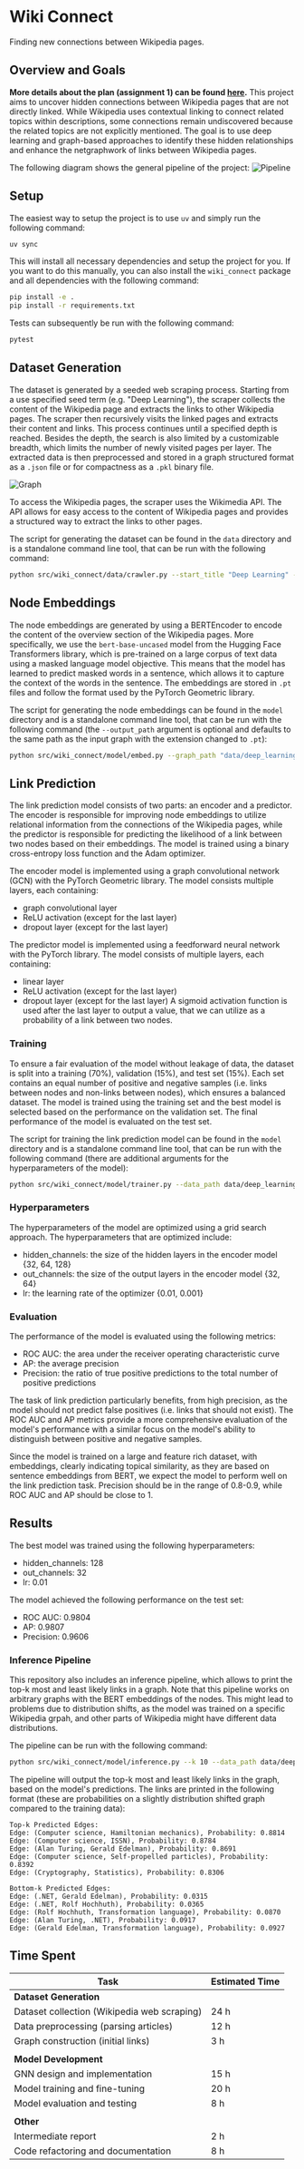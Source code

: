 # Wiki Connect
Finding new connections between Wikipedia pages.

## Overview and Goals
**More details about the plan (assignment 1) can be found [here](PLAN.md).**
This project aims to uncover hidden connections between Wikipedia pages that are not directly linked. While Wikipedia uses contextual linking to connect related topics within descriptions, some connections remain undiscovered because the related topics are not explicitly mentioned. The goal is to use deep learning and graph-based approaches to identify these hidden relationships and enhance the netgraphwork of links between Wikipedia pages. 

The following diagram shows the general pipeline of the project:
![Pipeline](doc/overview.drawio.png)

## Setup
The easiest way to setup the project is to use `uv` and simply run the following command:
```bash
uv sync
```

This will install all necessary dependencies and setup the project for you. If you want to do this manually, you can also install the `wiki_connect` package and all dependencies with the following command:
```bash
pip install -e .
pip install -r requirements.txt
```

Tests can subsequently be run with the following command:
```bash
pytest
```

## Dataset Generation
The dataset is generated by a seeded web scraping process. Starting from a use specified seed term (e.g. "Deep Learning"), the scraper collects the content of the Wikipedia page and extracts the links to other Wikipedia pages. The scraper then recursively visits the linked pages and extracts their content and links. This process continues until a specified depth is reached. Besides the depth, the search is also limited by a customizable breadth, which limits the number of newly visited pages per layer. The extracted data is then preprocessed and stored in a graph structured format as a `.json` file or for compactness as a `.pkl` binary file.

![Graph](doc/comp_sci_wiki_graph_depth3_layersize10.png)

To access the Wikipedia pages, the scraper uses the Wikimedia API. The API allows for easy access to the content of Wikipedia pages and provides a structured way to extract the links to other pages. 

The script for generating the dataset can be found in the `data` directory and is a standalone command line tool, that can be run with the following command:
```bash
python src/wiki_connect/data/crawler.py --start_title "Deep Learning" --depth 2 --layer_size 5 --output_file "data/deep_learning_graph.json"
```

## Node Embeddings
The node embeddings are generated by using a BERTEncoder to encode the content of the overview section of the Wikipedia pages. More specifically, we use the `bert-base-uncased` model from the Hugging Face Transformers library, which is pre-trained on a large corpus of text data using a masked language model objective. This means that the model has learned to predict masked words in a sentence, which allows it to capture the context of the words in the sentence. The embeddings are stored in `.pt` files and follow the format used by the PyTorch Geometric library.

The script for generating the node embeddings can be found in the `model` directory and is a standalone command line tool, that can be run with the following command (the `--output_path` argument is optional and defaults to the same path as the input graph with the extension changed to `.pt`):
```bash
python src/wiki_connect/model/embed.py --graph_path "data/deep_learning_graph.json"
```

## Link Prediction
The link prediction model consists of two parts: an encoder and a predictor. The encoder is responsible for improving node embeddings to utilize relational information from the connections of the Wikipedia pages, while the predictor is responsible for predicting the likelihood of a link between two nodes based on their embeddings. The model is trained using a binary cross-entropy loss function and the Adam optimizer.

The encoder model is implemented using a graph convolutional network (GCN) with the PyTorch Geometric library. The model consists multiple layers, each containing:
- graph convolutional layer
- ReLU activation (except for the last layer)
- dropout layer (except for the last layer)

The predictor model is implemented using a feedforward neural network with the PyTorch library. The model consists of multiple layers, each containing:
- linear layer
- ReLU activation (except for the last layer)
- dropout layer (except for the last layer)
A sigmoid activation function is used after the last layer to output a value, that we can utilize as a probability of a link between two nodes.

### Training
To ensure a fair evaluation of the model without leakage of data, the dataset is split into a training (70%), validation (15%), and test set (15%). Each set contains an equal number of positive and negative samples (i.e. links between nodes and non-links between nodes), which ensures a balanced dataset. The model is trained using the training set and the best model is selected based on the performance on the validation set. The final performance of the model is evaluated on the test set.

The script for training the link prediction model can be found in the `model` directory and is a standalone command line tool, that can be run with the following command (there are additional arguments for the hyperparameters of the model):
```bash
python src/wiki_connect/model/trainer.py --data_path data/deep_learning_graph.pt
```

### Hyperparameters
The hyperparameters of the model are optimized using a grid search approach. The hyperparameters that are optimized include:
- hidden_channels: the size of the hidden layers in the encoder model {32, 64, 128}
- out_channels: the size of the output layers in the encoder model {32, 64}
- lr: the learning rate of the optimizer {0.01, 0.001}

### Evaluation
The performance of the model is evaluated using the following metrics:
- ROC AUC: the area under the receiver operating characteristic curve
- AP: the average precision
- Precision: the ratio of true positive predictions to the total number of positive predictions

The task of link prediction particularly benefits, from high precision, as the model should not predict false positives (i.e. links that should not exist). The ROC AUC and AP metrics provide a more comprehensive evaluation of the model's performance with a similar focus on the model's ability to distinguish between positive and negative samples.

Since the model is trained on a large and feature rich dataset, with embeddings, clearly indicating topical similarity, as they are based on sentence embeddings from BERT, we expect the model to perform well on the link prediction task. Precision should be in the range of 0.8-0.9, while ROC AUC and AP should be close to 1.

## Results
The best model was trained using the following hyperparameters:
- hidden_channels: 128
- out_channels: 32
- lr: 0.01

The model achieved the following performance on the test set:
- ROC AUC: 0.9804
- AP: 0.9807
- Precision: 0.9606

### Inference Pipeline
This repository also includes an inference pipeline, which allows to print the top-k most and least likely links in a graph. Note that this pipeline works on arbitrary graphs with the BERT embeddings of the nodes. This might lead to problems due to distribution shifts, as the model was trained on a specific Wikipedia grpah, and other parts of Wikipedia might have different data distributions.

The pipeline can be run with the following command:
```bash
python src/wiki_connect/model/inference.py --k 10 --data_path data/deep_learning_graph.pt --encoder_path model/encoder.pth --predictor_path model/predictor.pth
```

The pipeline will output the top-k most and least likely links in the graph, based on the model's predictions. The links are printed in the following format (these are probabilities on a slightly distribution shifted graph compared to the training data):
```
Top-k Predicted Edges:
Edge: (Computer science, Hamiltonian mechanics), Probability: 0.8814
Edge: (Computer science, ISSN), Probability: 0.8784
Edge: (Alan Turing, Gerald Edelman), Probability: 0.8691
Edge: (Computer science, Self-propelled particles), Probability: 0.8392
Edge: (Cryptography, Statistics), Probability: 0.8306

Bottom-k Predicted Edges:
Edge: (.NET, Gerald Edelman), Probability: 0.0315
Edge: (.NET, Rolf Hochhuth), Probability: 0.0365
Edge: (Rolf Hochhuth, Transformation language), Probability: 0.0870
Edge: (Alan Turing, .NET), Probability: 0.0917
Edge: (Gerald Edelman, Transformation language), Probability: 0.0927
```

## Time Spent
| Task                                       | Estimated Time  |
|--------------------------------------------|-----------------|
| **Dataset Generation**                     |                 |
| Dataset collection (Wikipedia web scraping)| 24 h            |
| Data preprocessing (parsing articles)      | 12 h            |
| Graph construction (initial links)         | 3 h             |
|                                            |                 |
| **Model Development**                      |                 |
| GNN design and implementation              | 15 h            |
| Model training and fine-tuning             | 20 h            |
| Model evaluation and testing               | 8 h             |
|                                            |                 |
| **Other**                                  |                 |
| Intermediate report                        | 2 h             |
| Code refactoring and documentation         | 8 h             |
